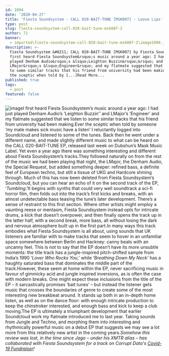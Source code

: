 ```yaml
---
id: 1094
date: '2020-04-27'
title: 'Fiesta Soundsystem - CALL 020​-​BAIT​-​TUNE [MSK007] - Loose Lips'
type: post
slug: fiesta-soundsystem-call-020-bait-tune-msk007-2
author: 72
banner:
  - imported\fiesta-soundsystem-call-020-bait-tune-msk007-2\image1094.jpeg
description: >-
  Fiesta Soundsystem &#8211; CALL 020-BAIT-TUNE [MSK007] by Fiesta Soundsystem I
  first heard Fiesta Soundsystem&rsquo;s music around a year ago: I had just
  played Denham Audio&rsquo;s &lsquo;Leighton Buzzin&rsquo;&rsquo; and
  LMajor&rsquo;s &lsquo;Engineer&rsquo; and my flatmate suggested that we listen
  to some similar tracks that his friend from university had been making. Ever
  the sceptic when told by [...]Read More...
published: true
tags:
  - post
featured: false
---
```

![image](../imported\fiesta-soundsystem-call-020-bait-tune-msk007-2\image1094.jpeg)I first heard Fiesta Soundsystem’s music around a year ago: I had just played Denham Audio’s ‘Leighton Buzzin’’ and LMajor’s ‘Engineer’ and my flatmate suggested that we listen to some similar tracks that his friend from university had been making.Ever the sceptic when told by someone ‘my mate makes sick music have a listen’ I reluctantly logged into Soundcloud and listened to some of the tunes. Back then he went under a different name, and made slightly different music to what can be heard on the CALL 020-BAIT-TUNE EP, released last week on Dubshun’s Mask Music Label. Yet even a year ago there was something interesting and different about Fiesta Soundsystem’s tracks.They followed naturally on from the rest of the music we had been playing that night, the LMajor, the Denham Audio, the Special Request, but added something deeper: refined bass, a definite feel of European techno, but still a tissue of UKG and Hardcore shining through. Much of this has now been deleted from Fiesta Soundsystem’s Soundcloud, but you can hear an echo of it on the second track of the EP, ‘_Tumbling_.’It begins with synths that could very well soundtrack a sci-fi horror film, then folds out into the track’s first kicks and breaks, with an almost undetectable bass teasing the tune’s later development. There’s a sense of restraint to this first section. Where other artists might employ a vaunting reese or mentasm, Fiesta Soundsystem instead opts for intricate drums, a kick that doesn’t overpower, and then finally opens the track up in the latter half, with a second break, more bass, all without losing the dark and nervous atmosphere built up in the first part.In many ways this track embodies what Fiesta Soundsystem is all about, using sounds that UK listeners are familiar with to make tracks that seem to hover in an unfamiliar space somewhere between Berlin and Hackney: canny beats with an uncanny feel. This is not to say that the EP doesn’t have its more unsubtle moments: the title track has a jungle-inspired pitch-shifted sample from India’s 1990 ‘_Lover Who Rocks You_,’ while ‘_Breathing Down My Neck’_ has a haughty saturated bass that dominates the middle part of the track.However, these seem at home within the EP, never sacrificing music in favour of gimmicky acid and jungle inspired inversions, as is often the case with modern breaks. One might expect these inclusions from the title of the EP – it sarcastically promises ‘bait tunes’ – but instead the listener gets music that crosses the boundaries of genre to create some of the most interesting new breakbeat around. It stands up both in an in-depth home listen, as well as on the dance floor: with enough intricate production to keep the chinstroker interested, and enough bass and kick to keep a club moving.The EP is ultimately a triumphant development that earlier Soundcloud work my flatmate introduced me to last year. Taking sounds from Jungle and Techno, and morphing them into interesting and rhythmically powerful music on a debut EP that suggests we may see a lot more from this relatively new artist in the coming years._Somehow this review was lost, in the time since Jago – under his XMTR alias – has collaborated with Fiesta Soundsystem for a track on Corrupt Data's_ [_Covid-19 Fundraiser_](https://corruptdata001.bandcamp.com/album/covid-19-support-compilation?fbclid=IwAR2U-vTpjnWD5IXYhqwIImutXvle5tejgn6NyBNZ1grbj2eoVX_twkqu7HY)_!_